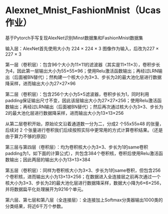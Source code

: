 # Alexnet_Mnist_FashionMnist（Ucas作业）
基于Pytorch手写复现AlexNet识别Minst数据集和FashionMnist数据集

输入层：AlexNet首先使用大小为 224 × 224 × 3 图像作为输入，后改为227 × 227 × 3

第一层（卷积层）：包含96个大小为11×11的滤波器（其实是11×11×3），卷积步长为4，因此第一层输出大小为55×55×96；使用Relu激活函数输出；再经过LRN输出（后面被BN替代）；然构建一个核大小为3×3、步长为2的最大池化层进行数据降采样，进而输出大小为27×27×96

第二层（卷积层）：包含256个大小为5×5滤波器，卷积步长为1，同时利用padding保证输出尺寸不变，因此该层输出大小为27×27×256；使用Relu激活函数输出；再经过LRN输出（后面被BN替代）；然后再次通过核大小为3×3、步长为2的最大池化层进行数据降采样，进而输出大小为13×13×256

从第二层卷积开始，原始论文沿着通道数一分为二，分成2 个55x55x48 的张量，后续对 2 个张量进行卷积我们后续按照实际中更常用的方式计算卷积结果。（还是由于算力不够的原因）

第三层与第四层（卷积层）：均为卷积核大小为3×3、步长为1的same卷积padding为1，如下面的计算公式），共包含384个卷积核，卷积后使用Relu激活函数输出；因此两层的输出大小为13×13×384

第五层（卷积层）：同样为卷积核大小为3×3、步长为1的same卷积，但包含256个卷积核，进而输出大小为13×13×256；在数据进入全连接层之前再次通过一个核大小为3×3、步长为2的最大池化层进行数据降采样，数据大小降为6×6×256，并将数据扁平化处理展开为9216个单元。

第六层、第七层和第八层（全连接层）：全连接加上Softmax分类器输出1000类的分类结果，将近6千万个参数。
